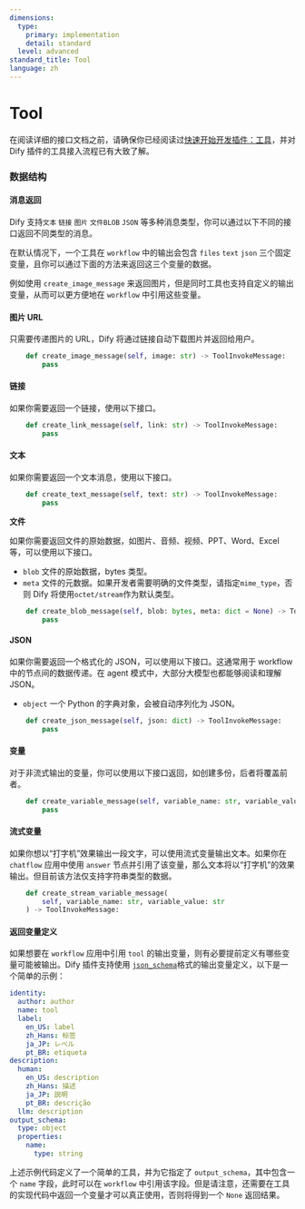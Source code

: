 ```yaml
---
dimensions:
  type:
    primary: implementation
    detail: standard
  level: advanced
standard_title: Tool
language: zh
---
```


# Tool

在阅读详细的接口文档之前，请确保你已经阅读过[快速开始开发插件：工具](../quick-start/develop-plugins/tool-plugin.md)，并对 Dify 插件的工具接入流程已有大致了解。

### 数据结构

#### 消息返回

Dify 支持`文本` `链接` `图片` `文件BLOB` `JSON` 等多种消息类型，你可以通过以下不同的接口返回不同类型的消息。

在默认情况下，一个工具在 `workflow` 中的输出会包含 `files` `text` `json` 三个固定变量，且你可以通过下面的方法来返回这三个变量的数据。

例如使用 `create_image_message` 来返回图片，但是同时工具也支持自定义的输出变量，从而可以更方便地在 `workflow` 中引用这些变量。

#### **图片 URL**

只需要传递图片的 URL，Dify 将通过链接自动下载图片并返回给用户。

```python
    def create_image_message(self, image: str) -> ToolInvokeMessage:
        pass
```

#### **链接**

如果你需要返回一个链接，使用以下接口。

```python
    def create_link_message(self, link: str) -> ToolInvokeMessage:
        pass
```

#### **文本**

如果你需要返回一个文本消息，使用以下接口。

```python
    def create_text_message(self, text: str) -> ToolInvokeMessage:
        pass
```

**文件**

如果你需要返回文件的原始数据，如图片、音频、视频、PPT、Word、Excel 等，可以使用以下接口。

* `blob` 文件的原始数据，bytes 类型。
* `meta` 文件的元数据。如果开发者需要明确的文件类型，请指定`mime_type`，否则 Dify 将使用`octet/stream`作为默认类型。

```python
    def create_blob_message(self, blob: bytes, meta: dict = None) -> ToolInvokeMessage:
        pass
```

#### **JSON**

如果你需要返回一个格式化的 JSON，可以使用以下接口。这通常用于 workflow 中的节点间的数据传递。在 agent 模式中，大部分大模型也都能够阅读和理解 JSON。

* `object` 一个 Python 的字典对象，会被自动序列化为 JSON。

```python
    def create_json_message(self, json: dict) -> ToolInvokeMessage:
        pass
```

#### **变量**

对于非流式输出的变量，你可以使用以下接口返回，如创建多份，后者将覆盖前者。

```python
    def create_variable_message(self, variable_name: str, variable_value: Any) -> ToolInvokeMessage:
        pass
```

#### **流式变量**

如果你想以“打字机”效果输出一段文字，可以使用流式变量输出文本。如果你在 `chatflow` 应用中使用 `answer` 节点并引用了该变量，那么文本将以“打字机”的效果输出。但目前该方法仅支持字符串类型的数据。

```python
    def create_stream_variable_message(
        self, variable_name: str, variable_value: str
    ) -> ToolInvokeMessage:
```

#### 返回变量定义

如果想要在 `workflow` 应用中引用 `tool` 的输出变量，则有必要提前定义有哪些变量可能被输出。Dify 插件支持使用 [`json_schema`](https://json-schema.org/)格式的输出变量定义，以下是一个简单的示例：

```yaml
identity:
  author: author
  name: tool
  label:
    en_US: label
    zh_Hans: 标签
    ja_JP: レベル
    pt_BR: etiqueta
description:
  human:
    en_US: description
    zh_Hans: 描述
    ja_JP: 説明
    pt_BR: descrição
  llm: description
output_schema:
  type: object
  properties:
    name:
      type: string
```

上述示例代码定义了一个简单的工具，并为它指定了 `output_schema`，其中包含一个 `name` 字段，此时可以在 `workflow` 中引用该字段。但是请注意，还需要在工具的实现代码中返回一个变量才可以真正使用，否则将得到一个 `None` 返回结果。